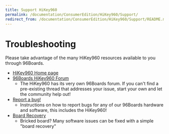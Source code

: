 ```yaml
---
title: Support HiKey960
permalink: /documentation/ConsumerEdition/HiKey960/Support/
redirect_from: /documentation/ConsumerEdition/HiKey960/Support/README.md/
---
```

# Troubleshooting

Please take advantage of the many HiKey960 resources available to you through 96Boards.

- [HiKey960 Home page](http://www.96boards.org/product/hikey960)
- [96Boards HiKey960 Forum](https://discuss.96boards.org/c/products/hikey960)
   - The HiKey960 has its very own 96Boards forum. If you can't find a pre-existing thread that addresses your issue, start your own and let the community help out!
- [Report a bug!](../../../Extras/Report_a_bug.md)
   - Instructions on how to report bugs for any of our 96Boards hardware and software, this includes the HiKey960!
- [Board Recovery](../Installation/BoardRecovery.md)
   - Bricked board? Many software issues can be fixed with a simple "board recovery"
